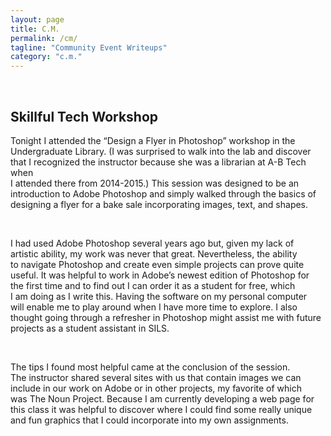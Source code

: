```yaml
---
layout: page
title: C.M.
permalink: /cm/
tagline: "Community Event Writeups"
category: "c.m."
---
```

<br>

<h2>Skillful Tech Workshop</h2>
<p>Tonight I attended the “Design a Flyer in Photoshop” workshop in the <br>
Undergraduate Library. (I was surprised to walk into the lab and discover <br>
that I recognized the instructor because she was a librarian at A-B Tech when<br> 
I attended there from 2014-2015.) This session was designed to be an <br>
introduction to Adobe Photoshop and simply walked through the basics of <br>
designing a flyer for a bake sale incorporating images, text, and shapes.</p>
<br>
<p>I had used Adobe Photoshop several years ago but, given my lack of <br>
artistic ability, my work was never that great. Nevertheless, the ability <br>
to navigate Photoshop and create even simple projects can prove quite <br>
useful. It was helpful to work in Adobe’s newest edition of Photoshop for <br>
the first time and to find out I can order it as a student for free, which <br>
I am doing as I write this. Having the software on my personal computer <br>
will enable me to play around when I have more time to explore. I also <br>
thought going through a refresher in Photoshop might assist me with future <br>
projects as a student assistant in SILS. </p>
<br>
<p> The tips I found most helpful came at the conclusion of the session. <br>
The instructor shared several sites with us that contain images we can <br>
include in our work on Adobe or in other projects, my favorite of which <br>
was <a hreff = "https://thenounproject.com">The Noun Project</a>. Because I
am currently developing a web page for this class it was
helpful to discover where I could find some really unique and fun 
graphics that I could incorporate into my own assignments. </p>